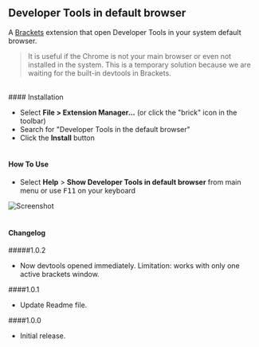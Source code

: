 
## Developer Tools in default browser

A [Brackets](https://github.com/adobe/brackets) extension that open Developer Tools in your system default browser. 

>It is useful if the Chrome is not your main browser or even not installed in the system. 
>This is a temporary solution because we are waiting for the built-in devtools in Brackets.

<br/>
#### Installation

* Select **File > Extension Manager...** (or click the "brick" icon in the toolbar)
* Search for "Developer Tools in the default browser"
* Click the **Install** button<br /><br />

#### How To Use
- Select **Help** > **Show Developer Tools in default browser** from main menu or use <kbd>F11</kbd> on your keyboard

![Screenshot](howto.gif)<br /><br />

#### Changelog

#####1.0.2
- Now devtools opened immediately. Limitation: works with only one active brackets window.

####1.0.1
- Update Readme file.

####1.0.0
- Initial release.
